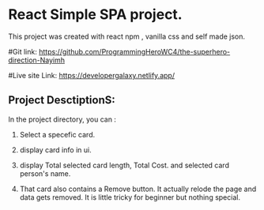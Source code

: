 # React Simple SPA project.

This project was created with react npm , vanilla css and self made json.

#Git link: https://github.com/ProgrammingHeroWC4/the-superhero-direction-Nayimh


#Live site Link: https://developergalaxy.netlify.app/



## Project DesctiptionS:

In the project directory, you can :
1. Select a specefic card. 

2. display card info in ui.

3. display Total selected card length, Total Cost. and selected card person's name.

4. That card also contains a Remove button. It actually relode the page and data gets removed. It is little tricky for beginner but nothing special.




